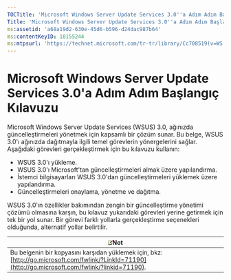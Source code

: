 ```yaml
---
TOCTitle: 'Microsoft Windows Server Update Services 3.0''a Adım Adım Başlangıç Kılavuzu'
Title: 'Microsoft Windows Server Update Services 3.0''a Adım Adım Başlangıç Kılavuzu'
ms:assetid: 'a68a19d2-630e-45d6-b596-d24dac987b64'
ms:contentKeyID: 18155244
ms:mtpsurl: 'https://technet.microsoft.com/tr-tr/library/Cc708519(v=WS.10)'
---
```


Microsoft Windows Server Update Services 3.0'a Adım Adım Başlangıç Kılavuzu
===========================================================================

Microsoft Windows Server Update Services (WSUS) 3.0, ağınızda güncelleştirmeleri yönetmek için kapsamlı bir çözüm sunar. Bu belge, WSUS 3.0'ı ağınızda dağıtmayla ilgili temel görevlerin yönergelerini sağlar. Aşağıdaki görevleri gerçekleştirmek için bu kılavuzu kullanın:

-   WSUS 3.0'ı yükleme.
-   WSUS 3.0'ı Microsoft'tan güncelleştirmeleri almak üzere yapılandırma.
-   İstemci bilgisayarları WSUS 3.0'dan güncelleştirmeleri yüklemek üzere yapılandırma.
-   Güncelleştirmeleri onaylama, yönetme ve dağıtma.

WSUS 3.0'ın özellikler bakımından zengin bir güncelleştirme yönetimi çözümü olmasına karşın, bu kılavuz yukarıdaki görevleri yerine getirmek için tek bir yol sunar. Bir görevi farklı yollarla gerçekleştirme seçenekleri olduğunda, alternatif yollar belirtilir.

| ![](/security-updates/images/Cc708519.note(WS.10).gif)Not                                                                                 |
|------------------------------------------------------------------------------------------------------------------------------------------------------|
| Bu belgenin bir kopyasını karşıdan yüklemek için, bkz: [http://go.microsoft.com/fwlink/?LinkId=71190](http://go.microsoft.com/fwlink/?linkid=71190). |
